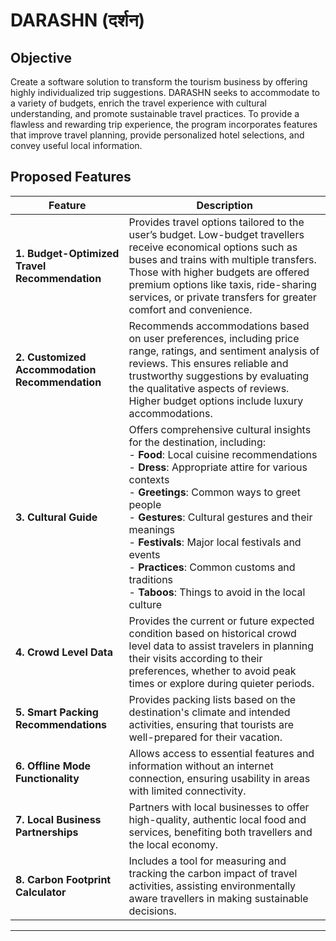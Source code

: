 # **DARASHN (दर्शन)**

## **Objective**  
Create a software solution to transform the tourism business by offering highly individualized trip suggestions. DARASHN seeks to accommodate to a variety of budgets, enrich the travel experience with cultural understanding, and promote sustainable travel practices. To provide a flawless and rewarding trip experience, the program incorporates features that improve travel planning, provide personalized hotel selections, and convey useful local information.

## **Proposed Features**

| Feature                           | Description                                                                                          |
|-----------------------------------|------------------------------------------------------------------------------------------------------|
| **1. Budget-Optimized Travel Recommendation** | Provides travel options tailored to the user’s budget. Low-budget travellers receive economical options such as buses and trains with multiple transfers. Those with higher budgets are offered premium options like taxis, ride-sharing services, or private transfers for greater comfort and convenience. |
| **2. Customized Accommodation Recommendation** | Recommends accommodations based on user preferences, including price range, ratings, and sentiment analysis of reviews. This ensures reliable and trustworthy suggestions by evaluating the qualitative aspects of reviews. Higher budget options include luxury accommodations. |
| **3. Cultural Guide**             | Offers comprehensive cultural insights for the destination, including: <br> - **Food**: Local cuisine recommendations <br> - **Dress**: Appropriate attire for various contexts <br> - **Greetings**: Common ways to greet people <br> - **Gestures**: Cultural gestures and their meanings <br> - **Festivals**: Major local festivals and events <br> - **Practices**: Common customs and traditions <br> - **Taboos**: Things to avoid in the local culture |
| **4. Crowd Level Data**           | Provides the current or future expected condition based on historical crowd level data to assist travelers in planning their visits according to their preferences, whether to avoid peak times or explore during quieter periods. |
| **5. Smart Packing Recommendations** | Provides packing lists based on the destination's climate and intended activities, ensuring that tourists are well-prepared for their vacation. |
| **6. Offline Mode Functionality** | Allows access to essential features and information without an internet connection, ensuring usability in areas with limited connectivity. |
| **7. Local Business Partnerships** | Partners with local businesses to offer high-quality, authentic local food and services, benefiting both travellers and the local economy. |
| **8. Carbon Footprint Calculator** | Includes a tool for measuring and tracking the carbon impact of travel activities, assisting environmentally aware travellers in making sustainable decisions. |

---